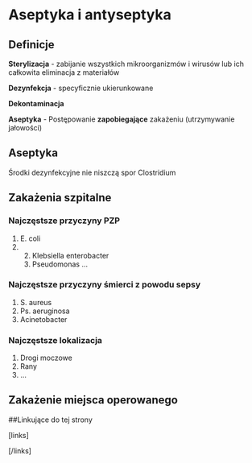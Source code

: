 # Aseptyka i antyseptyka

## Definicje

**Sterylizacja** - zabijanie wszystkich mikroorganizmów i wirusów lub ich całkowita eliminacja z materiałów

**Dezynfekcja** - specyficznie ukierunkowane 

**Dekontaminacja**

**Aseptyka** - Postępowanie **zapobiegające** zakażeniu (utrzymywanie jałowości)



## Aseptyka



Środki dezynfekcyjne nie niszczą spor Clostridium



## Zakażenia szpitalne

### Najczęstsze przyczyny PZP

1. E. coli
2. 2. Klebsiella enterobacter
   3. Pseudomonas ...



### Najczęstsze przyczyny śmierci z powodu sepsy

1. S. aureus
2. Ps. aeruginosa
3. Acinetobacter



### Najczęstsze lokalizacja

1. Drogi moczowe
2. Rany
3. ...



## Zakażenie miejsca operowanego





##Linkujące do tej strony

[links]


[/links]

